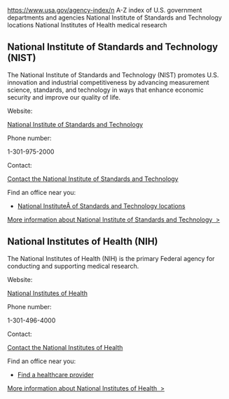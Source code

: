 

https://www.usa.gov/agency-index/n
A-Z index of U.S. government departments and agencies
National Institute of Standards and Technology locations
National Institutes of Health medical research

National Institute of Standards and Technology (NIST)
-----------------------------------------------------

The National Institute of Standards and Technology (NIST) promotes U.S. innovation and industrial competitiveness by advancing measurement science, standards, and technology in ways that enhance economic security and improve our quality of life.

Website:

[National Institute of Standards and Technology](https://www.nist.gov/)

Phone number:

1-301-975-2000

Contact:

[Contact the National Institute of Standards and Technology](https://www.nist.gov/about-nist/contact-us)

Find an office near you:

* [National InstituteÂ of Standards and Technology locations](https://www.nist.gov/about-nist/visit)

[More information about National Institute of Standards and Technology  >](https://www.usa.gov/agencies/national-institute-of-standards-and-technology)

National Institutes of Health (NIH)
-----------------------------------

The National Institutes of Health (NIH) is the primary Federal agency for conducting and supporting medical research.

Website:

[National Institutes of Health](https://www.nih.gov/)

Phone number:

1-301-496-4000

Contact:

[Contact the National Institutes of Health](https://www.nih.gov/about-nih/contact-us)

Find an office near you:

* [Find a healthcare provider](https://medlineplus.gov/directories.html)

[More information about National Institutes of Health  >](https://www.usa.gov/agencies/national-institutes-of-health)
